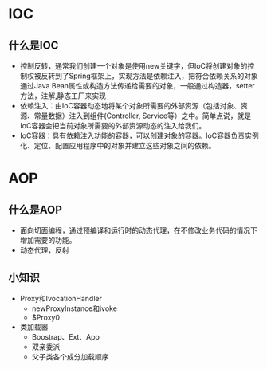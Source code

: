 # IOC

## 什么是IOC

- 控制反转，通常我们创建一个对象是使用new关键字，但IoC将创建对象的控制权被反转到了Spring框架上，实现方法是依赖注入，把符合依赖关系的对象通过Java Bean属性或构造方法传递给需要的对象，一般通过构造器，setter方法，注解,静态工厂来实现
- 依赖注入：由IoC容器动态地将某个对象所需要的外部资源（包括对象、资源、常量数据）注入到组件(Controller, Service等）之中。简单点说，就是IoC容器会把当前对象所需要的外部资源动态的注入给我们。
- IoC容器：具有依赖注入功能的容器，可以创建对象的容器。IoC容器负责实例化、定位、配置应用程序中的对象并建立这些对象之间的依赖。

# AOP

## 什么是AOP

- 面向切面编程，通过预编译和运行时的动态代理，在不修改业务代码的情况下增加需要的功能。
- 动态代理，反射

## 小知识

- Proxy和IvocationHandler
  - newProxyInstance和ivoke
  - $Proxy0
- 类加载器
  - Boostrap、Ext、App
  - 双亲委派
  - 父子类各个成分加载顺序